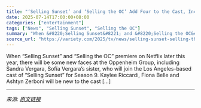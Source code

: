 ```yaml
---
title: "‘Selling Sunset’ and ‘Selling the OC’ Add Four to the Cast, Including Sandra Vergara, Sofía’s Sister (EXCLUSIVE)"
date: 2025-07-14T17:00:00+08:00
categories: ["entertainment"]
tags: ["News", "Selling Sunset", "Selling the OC"]
summary: "When &#8220;Selling Sunset&#8221; and &#8220;Selling the OC&#8221; premiere on Netflix later this year, there will be some new faces at the Oppenheim Group, including Sandra Vergara, Sofía Vergara&#82"
source_url: "https://variety.com/2025/tv/news/selling-sunset-selling-the-oc-sandra-vergara-cast-1236453731/"
---
```


When &#8220;Selling Sunset&#8221; and &#8220;Selling the OC&#8221; premiere on Netflix later this year, there will be some new faces at the Oppenheim Group, including Sandra Vergara, Sofía Vergara&#8217;s sister, who will join the Los Angeles-based cast of &#8220;Selling Sunset&#8221; for Season 9. Kaylee Riccardi, Fiona Belle and Ashtyn Zerboni will be new to the cast [&#8230;]

---

*来源: [原文链接](https://variety.com/2025/tv/news/selling-sunset-selling-the-oc-sandra-vergara-cast-1236453731/)*
